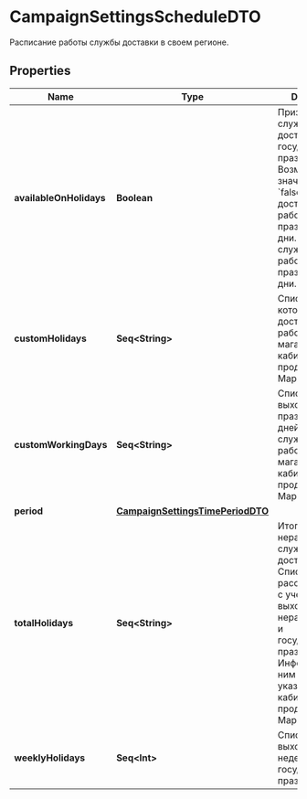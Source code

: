 

# CampaignSettingsScheduleDTO

Расписание работы службы доставки в своем регионе.

## Properties

Name | Type | Description | Notes
------------ | ------------- | ------------- | -------------
**availableOnHolidays** | **Boolean** | Признак работы службы доставки в государственные праздники. Возможные значения. * &#x60;false&#x60; — служба доставки не работает в праздничные дни. * &#x60;true&#x60; — служба доставки работает в праздничные дни.  |  [optional]
**customHolidays** | **Seq&lt;String&gt;** | Список дней, в которые служба доставки не работает. Дни магазин указал в кабинете продавца на Маркете. | 
**customWorkingDays** | **Seq&lt;String&gt;** | Список выходных и праздничных дней, в которые служба доставки работает. Дни магазин указал в кабинете продавца на Маркете. | 
**period** | [**CampaignSettingsTimePeriodDTO**](CampaignSettingsTimePeriodDTO.md) |  |  [optional]
**totalHolidays** | **Seq&lt;String&gt;** | Итоговый список нерабочих дней службы доставки. Список рассчитывается с учетом выходных, нерабочих дней и государственных праздников. Информацию по ним магазин указывает в кабинете продавца на Маркете. | 
**weeklyHolidays** | **Seq&lt;Int&gt;** | Список выходных дней недели и государственных праздников. | 



